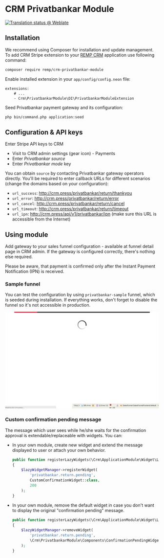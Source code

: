 # CRM Privatbankar Module

[![Translation status @ Weblate](https://hosted.weblate.org/widgets/remp-crm/-/privatbankar-module/svg-badge.svg)](https://hosted.weblate.org/projects/remp-crm/privatbankar-module/)

## Installation

We recommend using Composer for installation and update management. To add CRM Stripe extension to your [REMP CRM](https://github.com/remp2020/crm-skeleton/) application use following command:

```bash
composer require remp/crm-privatbankar-module
```

Enable installed extension in your `app/config/config.neon` file:

```neon
extensions:
	# ...
	- Crm\PrivatbankarModule\DI\PrivatbankarModuleExtension
```

Seed Privatbankar payment gateway and its configuration:

```bash
php bin/command.php application:seed
```

## Configuration & API keys

Enter Stripe API keys to CRM

   - Visit to CRM admin settings (gear icon) - Payments
   - Enter *Privatbankar source*
   - Enter *Privatbankar mode* key
    
You can obtain `source` by contacting Privatbankar gateway operators directly. You'll be required to enter callback URLs for different scenarios (change the domains based on your configuration):

- `url_success`: http://crm.press/privatbankar/return/thankyou
- `url_error`: http://crm.press/privatbankar/return/error
- `url_cancel`: http://crm.press/privatbankar/return/cancel
- `url_timeout`: http://crm.press/privatbankar/return/timeout
- `url_ipn`: http://crm.press/api/v1/privatbankar/ipn (make sure this URL is accessible from the Internet)

## Using module

Add gateway to your sales funnel configuration - available at funnel detail page in CRM admin. If the gateway is configured correctly, there's nothing else required.

Please be aware, that payment is confirmed only after the Instant Payment Notification (IPN) is received.

### Sample funnel

You can test the configuration by using `privatbankar-sample` funnel, which is seeded during installation. If everything works, don't forget to disable the funnel so it's not accessible in production.

![Privatbankar Purchase](./docs/privatbankar_purchase.gif)

### Custom confirmation pending message

The message which user sees while he/she waits for the confirmation approval is extendable/replaceable with widgets. You can:

- In your own module, create new widget and extend the message displayed to user or attach your own behavior.

    ```php
    public function registerLazyWidgets(\Crm\ApplicationModule\Widget\LazyWidgetManagerInterface $lazyWidgetManager)
    {
        $lazyWidgetManager->registerWidget(
            'privatbankar.return.pending',
            CustomConfirmationWidget::class,
            200
        );
    }
    ```
  
- In your own module, remove the default widget in case you don't want to display the original "confirmation pending" message.

    ```php
    public function registerLazyWidgets(\Crm\ApplicationModule\Widget\LazyWidgetManagerInterface $lazyWidgetManager)
    {
        $lazyWidgetManager->removeWidget(
            'privatbankar.return.pending',
            \Crm\PrivatbankarModule\Components\ConfirmationPendingWidget::class,
        );
    }
    ```